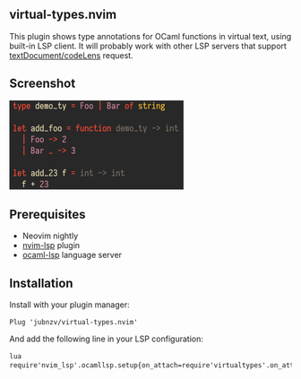 ## virtual-types.nvim
This plugin shows type annotations for OCaml functions in virtual text, using built-in LSP client.
It will probably work with other LSP servers that support [textDocument/codeLens](https://microsoft.github.io/language-server-protocol/specification#textDocument_codeLens) request.

## Screenshot
![screenshot](./screenshot.png)

## Prerequisites
* Neovim nightly
* [nvim-lsp](https://github.com/neovim/nvim-lsp) plugin
* [ocaml-lsp](https://github.com/ocaml/ocaml-lsp) language server

## Installation

Install with your plugin manager:

```
Plug 'jubnzv/virtual-types.nvim'
```

And add the following line in your LSP configuration:
```
lua require'nvim_lsp'.ocamllsp.setup{on_attach=require'virtualtypes'.on_attach}
```

